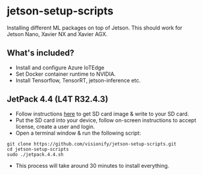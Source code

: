 # jetson-setup-scripts
Installing different ML packages on top of Jetson. This should work for Jetson Nano, Xavier NX and Xavier AGX.

## What's included?
* Install and configure Azure IoTEdge
* Set Docker container runtime to NVIDIA.
* Install Tensorflow, TensorRT, jetson-inference etc.

## JetPack 4.4 (L4T R32.4.3)
* Follow instructions [here](https://developer.nvidia.com/jetpack-sdk-44-archive) to get SD card image & write to your SD card.
* Put the SD card into your device, follow on-screen instructions to accept license, create a user and login.
* Open a terminal window & run the following script:

```
git clone https://github.com/visionify/jetson-setup-scripts.git
cd jetson-setup-scripts
sudo ./jetpack.4.4.sh
```
* This process will take around 30 minutes to install everything.